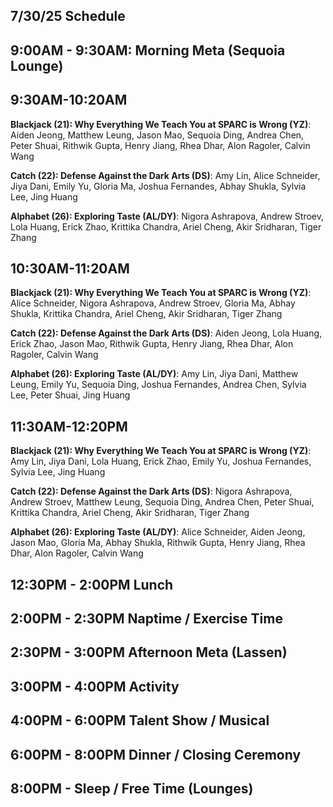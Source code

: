 ## 7/30/25 Schedule

## 9:00AM - 9:30AM: Morning Meta (Sequoia Lounge)
## 9:30AM-10:20AM

**Blackjack (21): Why Everything We Teach You at SPARC is Wrong (YZ)**: Aiden Jeong, Matthew Leung, Jason Mao, Sequoia Ding, Andrea Chen, Peter Shuai, Rithwik Gupta, Henry Jiang, Rhea Dhar, Alon Ragoler, Calvin Wang

**Catch (22): Defense Against the Dark Arts (DS)**: Amy Lin, Alice Schneider, Jiya Dani, Emily Yu, Gloria Ma, Joshua Fernandes, Abhay Shukla, Sylvia Lee, Jing Huang

**Alphabet (26): Exploring Taste (AL/DY)**: Nigora Ashrapova, Andrew Stroev, Lola Huang, Erick Zhao, Krittika Chandra, Ariel Cheng, Akir Sridharan, Tiger Zhang

## 10:30AM-11:20AM

**Blackjack (21): Why Everything We Teach You at SPARC is Wrong (YZ)**: Alice Schneider, Nigora Ashrapova, Andrew Stroev, Gloria Ma, Abhay Shukla, Krittika Chandra, Ariel Cheng, Akir Sridharan, Tiger Zhang

**Catch (22): Defense Against the Dark Arts (DS)**: Aiden Jeong, Lola Huang, Erick Zhao, Jason Mao, Rithwik Gupta, Henry Jiang, Rhea Dhar, Alon Ragoler, Calvin Wang

**Alphabet (26): Exploring Taste (AL/DY)**: Amy Lin, Jiya Dani, Matthew Leung, Emily Yu, Sequoia Ding, Joshua Fernandes, Andrea Chen, Sylvia Lee, Peter Shuai, Jing Huang

## 11:30AM-12:20PM

**Blackjack (21): Why Everything We Teach You at SPARC is Wrong (YZ)**: Amy Lin, Jiya Dani, Lola Huang, Erick Zhao, Emily Yu, Joshua Fernandes, Sylvia Lee, Jing Huang

**Catch (22): Defense Against the Dark Arts (DS)**: Nigora Ashrapova, Andrew Stroev, Matthew Leung, Sequoia Ding, Andrea Chen, Peter Shuai, Krittika Chandra, Ariel Cheng, Akir Sridharan, Tiger Zhang

**Alphabet (26): Exploring Taste (AL/DY)**: Alice Schneider, Aiden Jeong, Jason Mao, Gloria Ma, Abhay Shukla, Rithwik Gupta, Henry Jiang, Rhea Dhar, Alon Ragoler, Calvin Wang


## 12:30PM - 2:00PM Lunch
## 2:00PM - 2:30PM Naptime / Exercise Time
## 2:30PM - 3:00PM Afternoon Meta (Lassen)
## 3:00PM - 4:00PM Activity 
## 4:00PM - 6:00PM Talent Show / Musical
## 6:00PM - 8:00PM Dinner / Closing Ceremony
## 8:00PM - Sleep / Free Time (Lounges)
